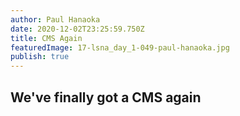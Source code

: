 ```yaml
---
author: Paul Hanaoka
date: 2020-12-02T23:25:59.750Z
title: CMS Again
featuredImage: 17-lsna_day_1-049-paul-hanaoka.jpg
publish: true
---
```

## We've finally got a CMS again

